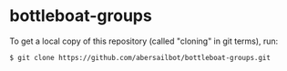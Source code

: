 bottleboat-groups
=================

To get a local copy of this repository (called "cloning" in git terms), run:

```bash
$ git clone https://github.com/abersailbot/bottleboat-groups.git
```
